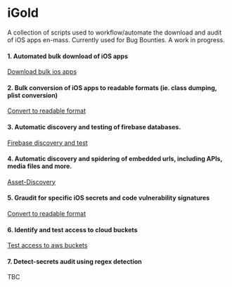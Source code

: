 # iGold
A collection of scripts used to workflow/automate the download and audit of iOS apps en-mass. 
Currently used for Bug Bounties. A work in progress. 

#### 1. Automated bulk download of iOS apps
  [Download bulk ios apps](https://github.com/SherlocksHat/bulk-download-ios-apps)
#### 2. Bulk conversion of iOS apps to readable formats (ie. class dumping, plist conversion)
  [Convert to readable format](https://github.com/SherlocksHat/iOSGraudit)
#### 3. Automatic discovery and testing of firebase databases. 
  [Firebase discovery and test](https://github.com/SherlocksHat/firebase-search-connect)
#### 4. Automatic discovery and spidering of embedded urls, including APIs, media files and more. 
  [Asset-Discovery](https://github.com/SherlocksHat/iOS-grep-master)
#### 5. Graudit for specific iOS secrets and code vulnerability signatures 
  [Convert to readable format](https://github.com/SherlocksHat/iOSGraudit)
#### 6. Identify and test access to cloud buckets 
  [Test access to aws buckets](https://github.com/SherlocksHat/lucrative-greps)
#### 7. Detect-secrets audit using regex detection
  TBC
